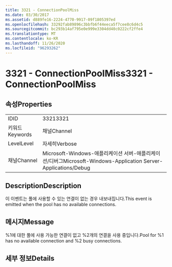 ```yaml
---
title: 3321 - ConnectionPoolMiss
ms.date: 03/30/2017
ms.assetid: d889fe16-2224-4770-9917-09f1805397ed
ms.openlocfilehash: 33292fab89896c3bbfb6f44eeca5f7cee8c6d4c5
ms.sourcegitcommit: bc293b14af795e0e999e3304dd40c0222cf2ffe4
ms.translationtype: MT
ms.contentlocale: ko-KR
ms.lasthandoff: 11/26/2020
ms.locfileid: "96293262"
---
```

# <a name="3321---connectionpoolmiss"></a><span data-ttu-id="44e37-102">3321 - ConnectionPoolMiss</span><span class="sxs-lookup"><span data-stu-id="44e37-102">3321 - ConnectionPoolMiss</span></span>

## <a name="properties"></a><span data-ttu-id="44e37-103">속성</span><span class="sxs-lookup"><span data-stu-id="44e37-103">Properties</span></span>  
  
|||  
|-|-|  
|<span data-ttu-id="44e37-104">ID</span><span class="sxs-lookup"><span data-stu-id="44e37-104">ID</span></span>|<span data-ttu-id="44e37-105">3321</span><span class="sxs-lookup"><span data-stu-id="44e37-105">3321</span></span>|  
|<span data-ttu-id="44e37-106">키워드</span><span class="sxs-lookup"><span data-stu-id="44e37-106">Keywords</span></span>|<span data-ttu-id="44e37-107">채널</span><span class="sxs-lookup"><span data-stu-id="44e37-107">Channel</span></span>|  
|<span data-ttu-id="44e37-108">Level</span><span class="sxs-lookup"><span data-stu-id="44e37-108">Level</span></span>|<span data-ttu-id="44e37-109">자세히</span><span class="sxs-lookup"><span data-stu-id="44e37-109">Verbose</span></span>|  
|<span data-ttu-id="44e37-110">채널</span><span class="sxs-lookup"><span data-stu-id="44e37-110">Channel</span></span>|<span data-ttu-id="44e37-111">Microsoft-Windows-애플리케이션 서버-애플리케이션/디버그</span><span class="sxs-lookup"><span data-stu-id="44e37-111">Microsoft-Windows-Application Server-Applications/Debug</span></span>|  
  
## <a name="description"></a><span data-ttu-id="44e37-112">Description</span><span class="sxs-lookup"><span data-stu-id="44e37-112">Description</span></span>  

 <span data-ttu-id="44e37-113">이 이벤트는 풀에 사용할 수 있는 연결이 없는 경우 내보내집니다.</span><span class="sxs-lookup"><span data-stu-id="44e37-113">This event is emitted when the pool has no available connections.</span></span>  
  
## <a name="message"></a><span data-ttu-id="44e37-114">메시지</span><span class="sxs-lookup"><span data-stu-id="44e37-114">Message</span></span>  

 <span data-ttu-id="44e37-115">%1에 대한 풀에 사용 가능한 연결이 없고 %2개의 연결을 사용 중입니다.</span><span class="sxs-lookup"><span data-stu-id="44e37-115">Pool for %1 has no available connection and %2 busy connections.</span></span>  
  
## <a name="details"></a><span data-ttu-id="44e37-116">세부 정보</span><span class="sxs-lookup"><span data-stu-id="44e37-116">Details</span></span>
